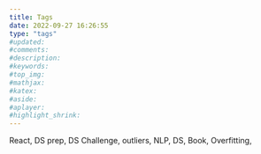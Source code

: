 ```yaml
---
title: Tags
date: 2022-09-27 16:26:55
type: "tags"
#updated:
#comments:
#description:
#keywords:
#top_img:
#mathjax:
#katex:
#aside:
#aplayer:
#highlight_shrink:
---
```


React, DS prep, DS Challenge, outliers, NLP, DS, Book, Overfitting,
